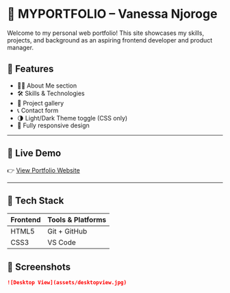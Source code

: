 # 💼 MYPORTFOLIO – Vanessa Njoroge

Welcome to my personal web portfolio! This site showcases my skills, projects, and background as an aspiring frontend developer and product manager.

## 🌟 Features

- 🧑‍💻 About Me section
- 🛠️ Skills & Technologies
- 📁 Project gallery
- 📞 Contact form
- 🌗 Light/Dark Theme toggle (CSS only)
- 📱 Fully responsive design

---

## 🚀 Live Demo

👉 [View Portfolio Website](https://vanessaNjoroge2.github.io/MYPORTFOLIO/)

---

## 🧰 Tech Stack

| Frontend | Tools & Platforms |
| -------- | ----------------- |
| HTML5    | Git + GitHub      |
| CSS3     | VS Code           |

## 📸 Screenshots

```markdown
![Desktop View](assets/desktopview.jpg)
```
